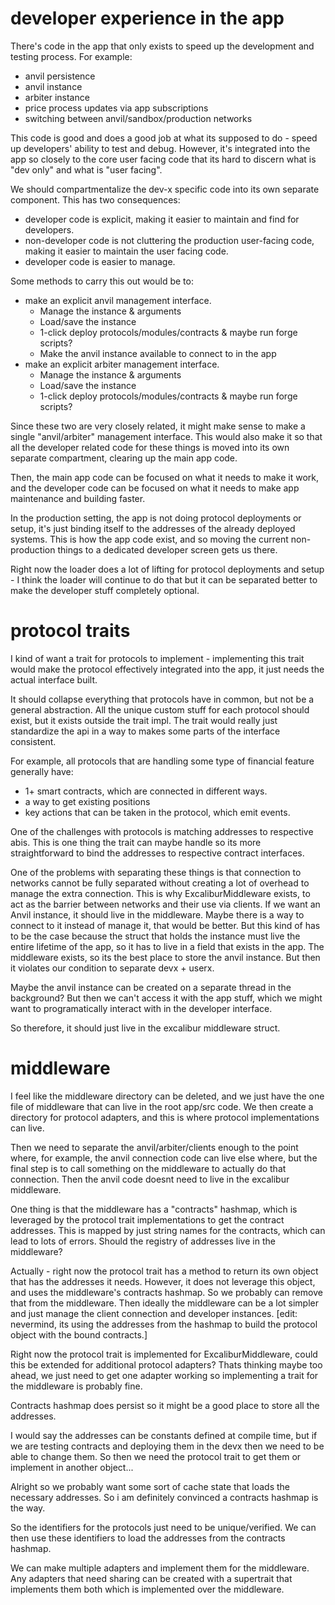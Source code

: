 # developer experience in the app

There's code in the app that only exists to speed up the development and testing process. For example:
- anvil persistence
- anvil instance
- arbiter instance
- price process updates via app subscriptions
- switching between anvil/sandbox/production networks


This code is good and does a good job at what its supposed to do - speed up developers' ability to test and debug. However, it's integrated into the app
so closely to the core user facing code that its hard to discern what is "dev only" and what is "user facing".

We should compartmentalize the dev-x specific code into its own separate component. This has two consequences:
- developer code is explicit, making it easier to maintain and find for developers.
- non-developer code is not cluttering the production user-facing code, making it easier to maintain the user facing code.
- developer code is easier to manage.

Some methods to carry this out would be to:
- make an explicit anvil management interface.
    - Manage the instance & arguments
    - Load/save the instance
    - 1-click deploy protocols/modules/contracts & maybe run forge scripts?
    - Make the anvil instance available to connect to in the app
- make an explicit arbiter management interface.
    - Manage the instance & arguments
    - Load/save the instance
    - 1-click deploy protocols/modules/contracts & maybe run forge scripts?

Since these two are very closely related, it might make sense to make a single "anvil/arbiter" management interface.
This would also make it so that all the developer related code for these things is moved into its own separate compartment, clearing up the main app code.

Then, the main app code can be focused on what it needs to make it work, and the developer code can be focused on what it needs to make app maintenance and building faster.

In the production setting, the app is not doing protocol deployments or setup, it's just binding itself to the addresses of the already deployed systems. This is how the app code exist, and so moving the current non-production things to a dedicated developer screen gets us there.

Right now the loader does a lot of lifting for protocol deployments and setup - I think the loader will continue to do that but it can be separated better to make the developer stuff completely optional.

# protocol traits

I kind of want a trait for protocols to implement - implementing this trait would make the protocol effectively integrated into the app, it just needs the actual interface built. 

It should collapse everything that protocols have in common, but not be a general abstraction. All the unique custom stuff for each protocol should exist, but it exists outside the trait impl. The trait
would really just standardize the api in a way to makes some parts of the interface consistent.

For example, all protocols that are handling some type of financial feature generally have:
- 1+ smart contracts, which are connected in different ways.
- a way to get existing positions
- key actions that can be taken in the protocol, which emit events.

One of the challenges with protocols is matching addresses to respective abis. This is one thing the trait can maybe handle so its more straightforward to bind the addresses to respective contract interfaces.

One of the problems with separating these things is that connection to networks cannot be fully separated without creating a lot of overhead to manage the extra connection. This is why ExcaliburMiddleware exists, to act as the barrier between networks and their use via clients. If we want an Anvil instance, it should live in the middleware. Maybe there is a way to connect to it instead of manage it, that would be better. But this kind of has to be the case because the struct that holds the instance must live the entire lifetime of the app, so it has
to live in a field that exists in the app. The middleware exists, so its the best place to store the anvil instance. But then it violates our condition to separate devx + userx.

Maybe the anvil instance can be created on a separate thread in the background? But then we can't access it with the app stuff, which we might want to programatically interact with in the developer interface. 

So therefore, it should just live in the excalibur middleware struct.


# middleware

I feel like the middleware directory can be deleted, and we just have the one file of middleware that can live in the root app/src code. We then create a directory for protocol adapters, and this is where protocol implementations can live.

Then we need to separate the anvil/arbiter/clients enough to the point where, for example, the anvil connection code can live else where, but the final step is to call something on the middleware to actually do that connection. Then the anvil code doesnt need to live in the excalibur middleware.

One thing is that the middleware has a "contracts" hashmap, which is leveraged by the protocol trait implementations to get the contract addresses. This is mapped by just string names for the contracts, which can lead to lots of errors. Should the registry of addresses live in the middleware?

Actually - right now the protocol trait has a method to return its own object that has the addresses it needs. However, it does not leverage this object, and uses the middleware's contracts hashmap. So we probably can remove that from the middleware. Then ideally the middleware can be a lot simpler and just manage the client connection and developer instances. [edit: nevermind, its using the addresses from the hashmap to build the protocol object with the bound contracts.]

Right now the protocol trait is implemented for ExcaliburMiddleware, could this be extended for additional protocol adapters? Thats thinking maybe too ahead, we just need to get one adapter working so implementing a trait for the middleware is probably fine.

Contracts hashmap does persist so it might be a good place to store all the addresses.

I would say the addresses can be constants defined at compile time, but if we are testing contracts and deploying them in the devx then we need to be able to change them. So then we need the protocol trait to get them or implement in another object...

Alright so we probably want some sort of cache state that loads the necessary addresses. So i am definitely convinced a contracts hashmap is the way.

So the identifiers for the protocols just need to be unique/verified. We can then use these identifiers to load the addresses from the contracts hashmap.

We can make multiple adapters and implement them for the middleware. Any adapters that need sharing can be created with a supertrait that implements them both which is implemented over the middleware.